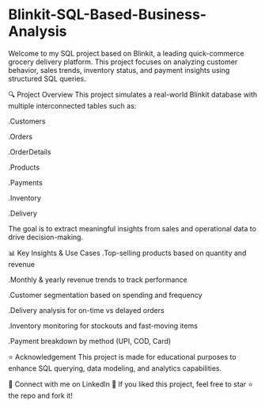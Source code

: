 # Blinkit-SQL-Based-Business-Analysis
Welcome to my SQL project based on Blinkit, a leading quick-commerce grocery delivery platform. This project focuses on analyzing customer behavior, sales trends, inventory status, and payment insights using structured SQL queries.

🔍 Project Overview This project simulates a real-world Blinkit database with multiple interconnected tables such as:

.Customers

.Orders

.OrderDetails

.Products

.Payments

.Inventory

.Delivery

The goal is to extract meaningful insights from sales and operational data to drive decision-making.

📊 Key Insights & Use Cases .Top-selling products based on quantity and revenue

.Monthly & yearly revenue trends to track performance

.Customer segmentation based on spending and frequency

.Delivery analysis for on-time vs delayed orders

.Inventory monitoring for stockouts and fast-moving items

.Payment breakdown by method (UPI, COD, Card)

⭐ Acknowledgement This project is made for educational purposes to enhance SQL querying, data modeling, and analytics capabilities.

🔗 Connect with me on LinkedIn 🙌 If you liked this project, feel free to star ⭐ the repo and fork it!
